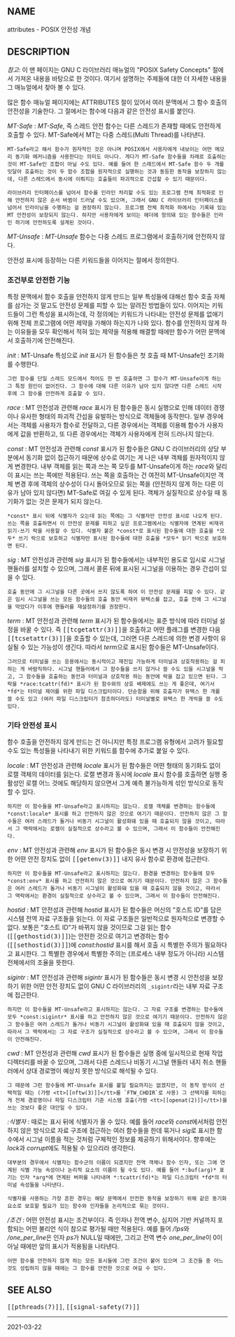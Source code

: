 ## NAME

attributes - POSIX 안전성 개념

## DESCRIPTION

*참고*: 이 맨 페이지는 GNU C 라이브러리 매뉴얼의 "POSIX Safety Concepts" 절에서 가져온 내용을 바탕으로 한 것이다. 여기서 설명하는 주제들에 대한 더 자세한 내용을 그 매뉴얼에서 찾아 볼 수 있다.

많은 함수 매뉴얼 페이지에는 ATTRIBUTES 절이 있어서 여러 문맥에서 그 함수 호출의 안전성을 기술한다. 그 절에서는 함수에 다음과 같은 안전성 표시를 붙인다.

*MT-Safe*
:   *MT-Safe*, 즉 스레드 안전 함수는 다른 스레드가 존재할 때에도 안전하게 호출할 수 있다. MT-Safe에서 MT는 다중 스레드(Multi Thread)를 나타낸다.

    MT-Safe라고 해서 함수가 원자적인 것은 아니며 POSIX에서 사용자에게 내보이는 어떤 메모리 동기화 메커니즘을 사용한다는 의미도 아니다. 게다가 MT-Safe 함수들을 차례로 호출하는 것이 MT-Safe인 조합이 아닐 수도 있다. 예를 들어 한 스레드에서 MT-Safe 함수 두 개를 잇달아 호출하는 것이 두 함수 조합을 원자적으로 실행하는 것과 동등한 동작을 보장하지 않는데, 다른 스레드에서 동시에 이뤄지는 호출들이 파괴적으로 간섭할 수 있기 때문이다.

    라이브러리 인터페이스를 넘어서 함수를 인라인 처리할 수도 있는 프로그램 전체 최적화로 인해 안전하지 않은 순서 바뀜이 드러날 수도 있으며, 그래서 GNU C 라이브러리 인터페이스를 넘어서 인라이닝을 수행하는 걸 권장하지 않는다. 프로그램 전체 최적화 하에서는 기록돼 있는 MT 안전성이 보장되지 않는다. 하지만 사용자에게 보이는 헤더에 정의돼 있는 함수들은 인라인 하기에 안전하도록 설계된 것이다.

*MT-Unsafe*
:   *MT-Unsafe* 함수는 다중 스레드 프로그램에서 호출하기에 안전하지 않다.

안전성 표시에 등장하는 다른 키워드들을 이어지는 절에서 정의한다.

### 조건부로 안전한 기능

특정 문맥에서 함수 호출을 안전하지 않게 만드는 일부 특성들에 대해선 함수 호출 자체를 삼가는 것 말고도 안전성 문제를 피할 수 있는 알려진 방법들이 있다. 이어지는 키워드들이 그런 특성을 표시하는데, 각 정의에는 키워드가 나타내는 안전성 문제를 없애기 위해 전체 프로그램에 어떤 제약을 가해야 하는지가 나와 있다. 함수를 안전하지 않게 하는 이유들을 모두 확인해서 적혀 있는 제약을 적용해 해결할 때에만 함수가 어떤 문맥에서 호출하기에 안전해진다.

*init*
:   MT-Unsafe 특성으로 *init* 표시가 된 함수들은 첫 호출 때 MT-Unsafe인 초기화를 수행한다.

    그런 함수를 단일 스레드 모드에서 적어도 한 번 호출하면 그 함수가 MT-Unsafe이게 하는 그 특정 원인이 없어진다. 그 함수에 대해 다른 이유가 남아 있지 않다면 다른 스레드 시작 후에 그 함수를 안전하게 호출할 수 있다.

*race*
:   MT 안전성과 관련해 *race* 표시가 된 함수들은 동시 실행으로 인해 데이터 경쟁이나 유사한 형태의 파괴적 간섭을 유발하는 방식으로 객체들에 동작한다. 일부 경우에서는 객체를 사용자가 함수로 전달하고, 다른 경우에서는 객체를 이용해 함수가 사용자에게 값을 반환하고, 또 다른 경우에서는 객체가 사용자에게 전혀 드러나지 않는다.

*const*
:   MT 안전성과 관련해 *const* 표시가 된 함수들은 GNU C 라이브러리의 상당 부분에서 동기화 없이 접근하기 때문에 상수로 여기는 게 나은 내부 객체를 원자적이지 않게 변경한다. 내부 객체를 읽는 쪽과 쓰는 쪽 모두를 MT-Unsafe이게 하는 *race*와 달리 이 표시는 쓰는 쪽에만 적용된다. 쓰는 쪽을 호출하는 건 여전히 MT-Unsafe이지만 객체 변경 후에 객체의 상수성이 다시 돌아오므로 읽는 쪽을 (안전하지 않게 하는 다른 이유가 남아 있지 않다면) MT-Safe로 여길 수 있게 된다. 객체가 실질적으로 상수일 때 동기화가 없는 것은 문제가 되지 않는다.

    *const* 표시 뒤에 식별자가 오는데 읽는 쪽에는 그 식별자만 안전성 표시로 나오게 된다. 쓰는 쪽을 호출하면서 이 안전성 문제를 피하고 싶은 프로그램에서는 식별자에 연계된 비재귀 읽기-쓰기 락을 사용할 수 있다. 식별자 붙은 *const*로 표시된 함수들에 대한 호출을 *모두* 쓰기 락으로 보호하고 식별자만 표시된 함수들에 대한 호출을 *모두* 읽기 락으로 보호하면 된다.

*sig*
:   MT 안전성과 관련해 *sig* 표시가 된 함수들에서는 내부적인 용도로 임시로 시그널 핸들러를 설치할 수 있으며, 그래서 콜론 뒤에 표시된 시그널을 이용하는 경우 간섭이 있을 수 있다.

    호출 동안에 그 시그널을 다른 곳에서 쓰지 않도록 하여 이 안전성 문제를 피할 수 있다. 같은 임시 시그널을 쓰는 모든 함수들의 호출 동안 비재귀 뮤텍스를 잡고, 호출 전에 그 시그널을 막았다가 이후에 핸들러를 재설정하기를 권장한다.

*term*
:   MT 안전성과 관련해 *term* 표시가 된 함수들에서는 표준 방식에 따라 터미널 설정을 바꿀 수 있다. 즉 <tt>[[tcgetattr(3)]]</tt>을 호출하고 어떤 플래그를 변경한 다음 <tt>[[tcsetattr(3)]]</tt>을 호출할 수 있는데, 그러면 다른 스레드에 의한 변경 사항이 유실될 수 있는 가능성이 생긴다. 따라서 *term*으로 표시된 함수들은 MT-Unsafe이다.

    그러므로 터미널을 쓰는 응용에서는 동시적이고 재진입 가능하게 터미널과 상호작용하는 걸 피하는 게 바람직하다. 시그널 핸들러에서 그 함수들을 쓰지 않거나 쓸 수도 있을 시그널을 막고, 그 함수들을 호출하는 동안과 터미널과 상호작용 하는 동안에 락을 잡고 있으면 된다. 그 락을 *race:tcattr(fd)* 표시가 된 함수와의 상호 배제에도 쓰는 게 좋은데, 여기서 *fd*는 터미널 제어를 위한 파일 디스크립터이다. 단순함을 위해 호출자가 뮤텍스 한 개를 쓸 수도 있고 (여러 파일 디스크립터가 참조하더라도) 터미널별로 뮤텍스 한 개씩을 쓸 수도 있다.

### 기타 안전성 표시

함수 호출을 안전하지 않게 만드는 건 아니지만 특정 프로그램 유형에서 고려가 필요할 수도 있는 특성들을 나타내기 위한 키워드를 함수에 추가로 붙일 수 있다.

*locale*
:   MT 안전성과 관련해 *locale* 표시가 된 함수들은 어떤 형태의 동기화도 없이 로캘 객체의 데이터를 읽는다. 로캘 변경과 동시에 *locale* 표시 함수를 호출하면 실행 중 활성인 로캘 어느 것에도 해당하지 않으면서 그게 예측 불가능하게 섞인 방식으로 동작할 수 있다.

    하지만 이 함수들을 MT-Unsafe라고 표시하지는 않는다. 로캘 객체를 변경하는 함수들에 *const:locale* 표시를 하고 안전하지 않은 것으로 여기기 때문이다. 안전하지 않은 그 함수들은 여러 스레드가 돌거나 비동기 시그널이 활성화돼 있을 때 호출되지 않을 것이고, 따라서 그 맥락에서는 로캘이 실질적으로 상수라고 볼 수 있으며, 그래서 이 함수들이 안전해진다.

*env*
:   MT 안전성과 관련해 *env* 표시가 된 함수들은 동시 변경 시 안전성을 보장하기 위한 어떤 안전 장치도 없이 <tt>[[getenv(3)]]</tt> 내지 유사 함수로 환경에 접근한다.

    하지만 이 함수들을 MT-Unsafe라고 표시하지는 않는다. 환경을 변경하는 함수들에 모두 *const:env* 표시를 하고 안전하지 않은 것으로 여기기 때문이다. 안전하지 않은 그 함수들은 여러 스레드가 돌거나 비동기 시그널이 활성화돼 있을 때 호출되지 않을 것이고, 따라서 그 맥락에서는 환경이 실질적으로 상수라고 볼 수 있으며, 그래서 이 함수들이 안전해진다.

*hostid*
:   MT 안전성과 관련해 *hostid* 표시가 된 함수들은 머신의 "호스트 ID"를 담은 시스템 전역 자료 구조들을 읽는다. 이 자료 구조들은 일반적으로 원자적으로 변경할 수 없다. 보통은 "호스트 ID"가 바뀌지 않을 것이므로 그걸 읽는 함수(<tt>[[gethostid(3)]]</tt>)는 안전한 것으로 여기고 변경하는 함수(<tt>[[sethostid(3)]]</tt>)에 *const:hostid* 표시를 해서 호출 시 특별한 주의가 필요하다고 표시한다. 그 특별한 경우에서 특별한 주의는 (프로세스 내부 정도가 아니라) 시스템 전체에서의 조율을 뜻한다.

*sigintr*
:   MT 안전성과 관련해 *sigintr* 표시가 된 함수들은 동시 변경 시 안전성을 보장하기 위한 어떤 안전 장치도 없이 GNU C 라이브러리의 `_sigintr`라는 내부 자료 구조에 접근한다.

    하지만 이 함수들을 MT-Unsafe라고 표시하지는 않는다. 그 자료 구조를 변경하는 함수들에 모두 *const:sigintr* 표시를 하고 안전하지 않은 것으로 여기기 때문이다. 안전하지 않은 그 함수들은 여러 스레드가 돌거나 비동기 시그널이 활성화돼 있을 때 호출되지 않을 것이고, 따라서 그 맥락에서는 그 자료 구조가 실질적으로 상수라고 볼 수 있으며, 그래서 이 함수들이 안전해진다.

*cwd*
:   MT 안전성과 관련해 *cwd* 표시가 된 함수들은 실행 중에 일시적으로 현재 작업 디렉터리를 바꿀 수 있으며, 그래서 다른 스레드나 비동기 시그널 핸들러 내지 취소 핸들러에서 상대 경로명이 예상치 못한 방식으로 해석될 수 있다.

    그 때문에 그런 함수들에 MT-Unsafe 표시를 붙일 필요까지는 없겠지만, 이 동작 방식이 선택적일 때는 (가령 <tt>[[nftw(3)]]</tt>를 `FTW_CHDIR`로 사용) 그 선택지를 피하는 게 전체 경로명이나 파일 디스크립터 기준 시스템 호출(가령 <tt>[[openat(2)]]</tt>)을 쓰는 것보다 좋은 대안일 수 있다.

*:식별자*
:   때로는 표시 뒤에 식별자가 올 수 있다. 예를 들어 *race*와 *const*에서처럼 안전하지 않은 방식으로 자료 구조에 접근하는 여러 함수들을 한데 묶거나 *sig*로 표시한 함수에서 시그널 이름을 적는 것처럼 구체적인 정보를 제공하기 위해서이다. 향후에는 *lock*과 *corrupt*에도 적용될 수 있으리라 생각한다.

    대부분의 경우에서 식별자는 함수군의 이름이 되겠지만 전역 객체나 함수 인자, 또는 그에 연계된 식별 가능 속성이나 논리적 요소의 이름이 될 수도 있다. 예를 들어 *:buf(arg)* 표기는 인자 *arg*에 연계된 버퍼를 나타내며 *:tcattr(fd)*는 파일 디스크립터 *fd*의 터미널 속성들을 나타낸다.

    식별자를 사용하는 가장 흔한 경우는 해당 문맥에서 안전한 동작을 보장하기 위해 같은 동기화 요소로 보호할 필요가 있는 함수와 인자들을 논리적으로 묶는 것이다.

*/조건*
:   어떤 안전성 표시는 조건부이다. 즉 인자나 전역 변수, 심지어 기반 커널까지 포함되는 어떤 불리언 식이 참으로 평가될 때만 적용된다. 예를 들어 */!ps*와 */one_per_line*은 인자 *ps*가 NULL일 때에만, 그리고 전역 변수 *one_per_line*이 0이 아닐 때에만 앞의 표시가 적용됨을 나타낸다.

    어떤 함수를 안전하지 않게 하는 모든 표시들에 그런 조건이 붙어 있으며 그 조건들 중 어느 것도 성립하지 않을 때에는 그 함수를 안전한 것으로 여길 수 있다.

## SEE ALSO

<tt>[[pthreads(7)]]</tt>, <tt>[[signal-safety(7)]]</tt>

----

2021-03-22
